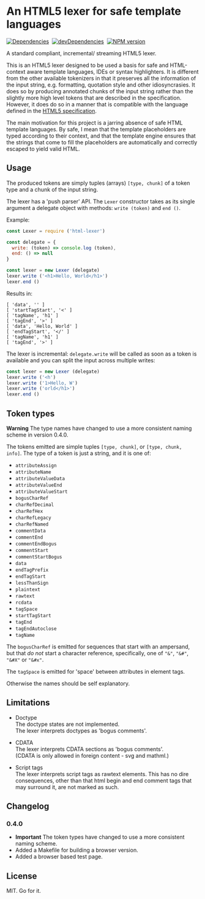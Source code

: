 An HTML5 lexer for safe template languages
==========================================

[![Dependencies][deps-image]][deps-url] 
[![devDependencies][dev-deps-image]][dev-deps-url] 
[![NPM version][npm-image]][npm-url] 

[npm-image]:      https://img.shields.io/npm/v/html-lexer.svg
[npm-url]:        https://npmjs.org/package/html-lexer
[deps-image]:     https://img.shields.io/david/alwinb/html-lexer.svg
[deps-url]:       https://david-dm.org/alwinb/html-lexer
[dev-deps-image]: https://img.shields.io/david/dev/alwinb/html-lexer.svg
[dev-deps-url]:   https://david-dm.org/alwinb/html-lexer?type=dev

A standard compliant, incremental/ streaming HTML5 lexer. 

This is an HTML5 lexer designed to be used a basis for safe and HTML-context 
aware template languages, IDEs or syntax highlighters. It is different from the 
other available tokenizers in that it preserves all the information of the 
input string, e.g. formatting, quotation style and other idiosyncrasies. It 
does so by producing annotated chunks of the input string rather than the 
slightly more high level tokens that are described in the specification. 
However, it does do so in a manner that is compatible with the language defined
in the [HTML5 specification][1]. 

[1]: https://html.spec.whatwg.org/multipage/syntax.html#tokenization

The main motivation for this project is a jarring absence of safe HTML 
template languages. By safe, I mean that the template placeholders are typed 
according to their context, and that the template engine ensures that the 
strings that come to fill the placeholders are automatically and
correctly escaped to yield valid HTML. 

Usage
-----

The produced tokens are simply tuples (arrays) `[type, chunk]` of a token type
and a chunk of the input string.

The lexer has a 'push parser' API. 
The `Lexer` constructor takes as its single argument a delegate object with 
methods: `write (token)` and `end ()`. 

Example:

```javascript
const Lexer = require ('html-lexer')

const delegate = {
  write: (token) => console.log (token),
  end: () => null
}

const lexer = new Lexer (delegate)
lexer.write ('<h1>Hello, World</h1>')
lexer.end ()
```

Results in:
```
[ 'data', '' ]
[ 'startTagStart', '<' ]
[ 'tagName', 'h1' ]
[ 'tagEnd', '>' ]
[ 'data', 'Hello, World' ]
[ 'endTagStart', '</' ]
[ 'tagName', 'h1' ]
[ 'tagEnd', '>' ]
```

The lexer is incremental: `delegate.write` will be called as soon as a token is available
and you can split the input across multiple writes:

```javascript
const lexer = new Lexer (delegate)
lexer.write ('<h')
lexer.write ('1>Hello, W')
lexer.write ('orld</h1>')
lexer.end ()
```


Token types
-----------

**Warning** The type names have changed to use a more consistent naming scheme in version 0.4.0. 

The tokens emitted are simple tuples `[type, chunk]`, or `[type, chunk, info]`. 
The type of a token is just a string, and it is one of:

- `attributeAssign`
- `attributeName`
- `attributeValueData`
- `attributeValueEnd`
- `attributeValueStart`
- `bogusCharRef`
- `charRefDecimal`
- `charRefHex`
- `charRefLegacy`
- `charRefNamed`
- `commentData`
- `commentEnd`
- `commentEndBogus`
- `commentStart`
- `commentStartBogus`
- `data`
- `endTagPrefix`
- `endTagStart`
- `lessThanSign`
- `plaintext`
- `rawtext`
- `rcdata`
- `tagSpace`
- `startTagStart`
- `tagEnd`
- `tagEndAutoclose`
- `tagName`

The `bogusCharRef` is emitted for sequences that start with an ampersand,
but that *do not* start a character reference, specifically, one of `"&"`,
`"&#"`, `"&#X"` or `"&#x"`. 

The `tagSpace` is emitted for 'space' between attributes in
element tags. 

Otherwise the names should be self explanatory.


Limitations
-----------

* Doctype  
  The doctype states are not implemented.  
  The lexer interprets doctypes as 'bogus comments'. 

* CDATA  
  The lexer interprets CDATA sections as 'bogus comments'.  
  (CDATA is only allowed in foreign content - svg and mathml.)

* Script tags  
  The lexer interprets script tags as rawtext elements. 
  This has no dire consequences, other than that html begin and 
  end comment tags that may surround it, are not marked as such. 


Changelog
------------

### 0.4.0
- **Important** The token types have changed to use a more consistent naming scheme. 
- Added a Makefile for building a browser version. 
- Added a browser based test page. 


License
-------

MIT. Go for it. 
